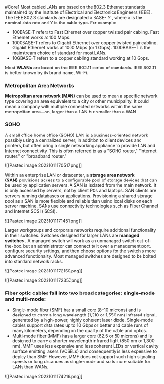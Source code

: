 #Core1 
Most cabled LANs are based on the 802.3 Ethernet standards maintained by the Institute of Electrical and Electronics Engineers (IEEE). The IEEE 802.3 standards are designated _x_ BASE- _Y_ , where _x_ is the nominal data rate and _Y_ is the cable type. For example:

- 100BASE-T refers to Fast Ethernet over copper twisted pair cabling. Fast Ethernet works at 100 Mbps.
- 1000BASE-T refers to Gigabit Ethernet over copper twisted pair cabling. Gigabit Ethernet works at 1000 Mbps (or 1 Gbps). 1000BASE-T is the mainstream choice of standard for most LANs.
- 10GBASE-T refers to a copper cabling standard working at 10 Gbps.

Most **WLANs** are based on the IEEE 802.11 series of standards. IEEE 802.11 is better known by its brand name, Wi-Fi.

### Metropolitan Area Networks

**Metropolitan area network (MAN)** can be used to mean a specific network type covering an area equivalent to a city or other municipality. It could mean a company with multiple connected networks within the same metropolitan area—so, larger than a LAN but smaller than a WAN.

### SOHO

A small office home office (SOHO) LAN is a business-oriented network possibly using a centralized server, in addition to client devices and printers, but often using a single networking appliance to provide LAN and Internet connectivity. This is often referred to as a "SOHO router," "Internet router," or "broadband router."

![[Pasted image 20231011170517.png]]

Within an enterprise LAN or datacenter, a **storage area network (SAN)** provisions access to a configurable pool of storage devices that can be used by application servers. A SAN is isolated from the main network. It is only accessed by servers, not by client PCs and laptops. SAN clients are servers running databases or applications. Provisioning a shared storage pool as a SAN is more flexible and reliable than using local disks on each server machine. SANs use connectivity technologies such as Fiber Channel and Internet SCSI (iSCSI).

![[Pasted image 20231011171451.png]]

Larger workgroups and corporate networks require additional functionality in their switches. Switches designed for larger LANs are **managed switches** . A managed switch will work as an unmanaged switch out-of-the-box, but an administrator can connect to it over a management port, configure security settings, and then choose options for the switch's more advanced functionality. Most managed switches are designed to be bolted into standard network racks.

![[Pasted image 20231011172159.png]]

![[Pasted image 20231011172357.png]]

### Fiber optic cables fall into two broad categories: single-mode and multi-mode:

- Single-mode fiber (SMF) has a small core (8–10 microns) and is designed to carry a long wavelength (1,310 or 1,550 nm) infrared signal, generated by a high-power, highly coherent laser diode. Single-mode cables support data rates up to 10 Gbps or better and cable runs of many kilometers, depending on the quality of the cable and optics.
- Multi-mode fiber (MMF) has a larger core (62.5 or 50 microns) and is designed to carry a shorter wavelength infrared light (850 nm or 1,300 nm). MMF uses less expensive and less coherent LEDs or vertical cavity surface emitting lasers (VCSELs) and consequently is less expensive to deploy than SMF. However, MMF does not support such high signaling speeds or long distances as single-mode and so is more suitable for LANs than WANs.

![[Pasted image 20231011174219.png]]

